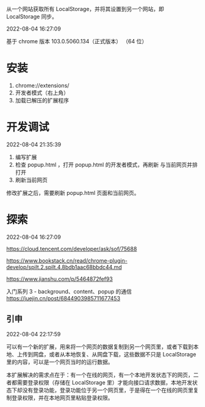 从一个网站获取所有 LocalStorage，并将其设置到另一个网站，即 LocalStorage 同步。

2022-08-04 16:27:09

基于 chrome 版本 103.0.5060.134（正式版本） （64 位）

# 安装

1. chrome://extensions/
2. 开发者模式（右上角）
3. 加载已解压的扩展程序

# 开发调试

2022-08-04 21:35:39

1. 编写扩展
2. 检查 popup.html ，打开 popup.html 的开发者模式，再刷新
   与当前网页并排打开
3. 刷新当前网页

修改扩展之后，需要刷新 popup.html 页面和当前网页。

# 探索

2022-08-04 16:27:09

https://cloud.tencent.com/developer/ask/sof/75688

https://www.bookstack.cn/read/chrome-plugin-develop/spilt.2.spilt.4.8bdb1aac68bbdc44.md

https://www.jianshu.com/p/5464872fef93

入门系列 3 - background、content、popup 的通信
https://juejin.cn/post/6844903985711677453

## 引申

2022-08-04 22:17:59

可以有一个新的扩展，用来将一个网页的数据复制到另一个网页里，或者下载到本地、上传到网盘，或者从本地恢复、从网盘下载，这些数据不只是 LocalStorage 里的内容，可以是一个网页当时的运行数据。

本扩展解决的需求点在于：有一个在线的网页，有一个本地开发状态下的网页，二者都需要登录权限（存储在 LocalStorage 里）才能向接口请求数据，本地开发状态下却没有登录功能，登录功能位于另一个网页里，于是得在一个在线的网页里复制登录权限，并在本地网页里粘贴登录权限。
